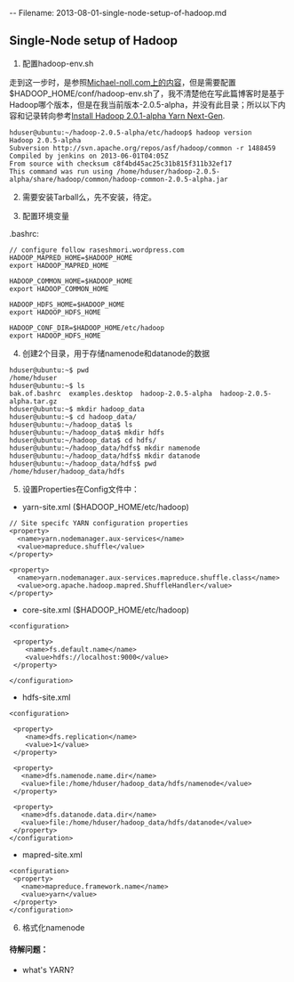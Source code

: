 -- Filename: 2013-08-01-single-node-setup-of-hadoop.md

## Single-Node setup of Hadoop

1. 配置hadoop-env.sh

走到这一步时，是参照[Michael-noll.com上的内容](http://www.michael-noll.com/tutorials/running-hadoop-on-ubuntu-linux-single-node-cluster/)，但是需要配置$HADOOP_HOME/conf/hadoop-env.sh了，我不清楚他在写此篇博客时是基于Hadoop哪个版本，但是在我当前版本-2.0.5-alpha，并没有此目录；所以以下内容和记录转向参考[Install Hadoop 2.0.1-alpha Yarn Next-Gen](http://raseshmori.wordpress.com/2012/09/23/install-hadoop-2-0-1-yarn-nextgen/).

```
hduser@ubuntu:~/hadoop-2.0.5-alpha/etc/hadoop$ hadoop version
Hadoop 2.0.5-alpha
Subversion http://svn.apache.org/repos/asf/hadoop/common -r 1488459
Compiled by jenkins on 2013-06-01T04:05Z
From source with checksum c8f4bd45ac25c31b815f311b32ef17
This command was run using /home/hduser/hadoop-2.0.5-alpha/share/hadoop/common/hadoop-common-2.0.5-alpha.jar
```

2. 需要安装Tarball么，先不安装，待定。

3. 配置环境变量

.bashrc:
```
// configure follow raseshmori.wordpress.com
HADOOP_MAPRED_HOME=$HADOOP_HOME
export HADOOP_MAPRED_HOME

HADOOP_COMMON_HOME=$HADOOP_HOME
export HADOOP_COMMON_HOME

HADOOP_HDFS_HOME=$HADOOP_HOME
export HADOOP_HDFS_HOME

HADOOP_CONF_DIR=$HADOOP_HOME/etc/hadoop
export HADOOP_HDFS_HOME
```

4. 创建2个目录，用于存储namenode和datanode的数据

```
hduser@ubuntu:~$ pwd
/home/hduser
hduser@ubuntu:~$ ls
bak.of.bashrc  examples.desktop  hadoop-2.0.5-alpha  hadoop-2.0.5-alpha.tar.gz
hduser@ubuntu:~$ mkdir hadoop_data
hduser@ubuntu:~$ cd hadoop_data/
hduser@ubuntu:~/hadoop_data$ ls
hduser@ubuntu:~/hadoop_data$ mkdir hdfs
hduser@ubuntu:~/hadoop_data$ cd hdfs/
hduser@ubuntu:~/hadoop_data/hdfs$ mkdir namenode
hduser@ubuntu:~/hadoop_data/hdfs$ mkdir datanode
hduser@ubuntu:~/hadoop_data/hdfs$ pwd
/home/hduser/hadoop_data/hdfs
```

5. 设置Properties在Config文件中：

- yarn-site.xml ($HADOOP_HOME/etc/hadoop)

```
// Site specifc YARN configuration properties
<property>
  <name>yarn.nodemanager.aux-services</name>
  <value>mapreduce.shuffle</value>
</property>

<property>
  <name>yarn.nodemanager.aux-services.mapreduce.shuffle.class</name>
  <value>org.apache.hadoop.mapred.ShuffleHandler</value>
</property>
```

- core-site.xml ($HADOOP_HOME/etc/hadoop)

```
<configuration>

 <property>
    <name>fs.default.name</name>
    <value>hdfs://localhost:9000</value>
 </property>

</configuration>
```

- hdfs-site.xml

```
<configuration>

 <property>
    <name>dfs.replication</name>
    <value>1</value>
 </property>

 <property>
   <name>dfs.namenode.name.dir</name>
   <value>file:/home/hduser/hadoop_data/hdfs/namenode</value>
 </property>

 <property>
   <name>dfs.datanode.data.dir</name>
   <value>file:/home/hduser/hadoop_data/hdfs/datanode</value>
 </property>
</configuration>
```

- mapred-site.xml

```
<configuration>
 <property>
   <name>mapreduce.framework.name</name>
   <value>yarn</value>
 </property>
</configuration>
```

6. 格式化namenode





#### 待解问题：

- what's YARN?



